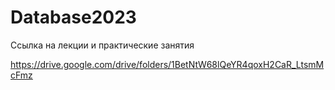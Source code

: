 # Database2023
Ссылка на лекции и практические занятия

https://drive.google.com/drive/folders/1BetNtW68lQeYR4qoxH2CaR_LtsmMcFmz

